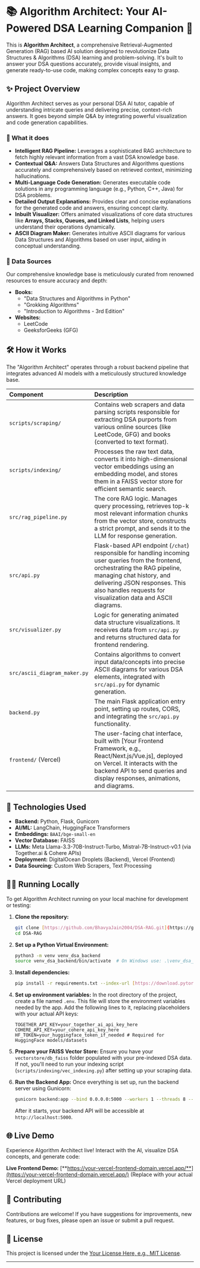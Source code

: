 # 📚 Algorithm Architect: Your AI-Powered DSA Learning Companion 🚀

This is **Algorithm Architect**, a comprehensive Retrieval-Augmented Generation (RAG) based AI solution designed to revolutionize Data Structures & Algorithms (DSA) learning and problem-solving. It's built to answer your DSA questions accurately, provide visual insights, and generate ready-to-use code, making complex concepts easy to grasp.

## ✨ Project Overview

Algorithm Architect serves as your personal DSA AI tutor, capable of understanding intricate queries and delivering precise, context-rich answers. It goes beyond simple Q&A by integrating powerful visualization and code generation capabilities.

### 🧠 What it does

* **Intelligent RAG Pipeline:** Leverages a sophisticated RAG architecture to fetch highly relevant information from a vast DSA knowledge base.
* **Contextual Q&A:** Answers Data Structures and Algorithms questions accurately and comprehensively based on retrieved context, minimizing hallucinations.
* **Multi-Language Code Generation:** Generates executable code solutions in any programming language (e.g., Python, C++, Java) for DSA problems.
* **Detailed Output Explanations:** Provides clear and concise explanations for the generated code and answers, ensuring concept clarity.
* **Inbuilt Visualizer:** Offers animated visualizations of core data structures like **Arrays, Stacks, Queues, and Linked Lists**, helping users understand their operations dynamically.
* **ASCII Diagram Maker:** Generates intuitive ASCII diagrams for various Data Structures and Algorithms based on user input, aiding in conceptual understanding.

### 📖 Data Sources

Our comprehensive knowledge base is meticulously curated from renowned resources to ensure accuracy and depth:

* **Books:**
    * "Data Structures and Algorithms in Python"
    * "Grokking Algorithms"
    * "Introduction to Algorithms - 3rd Edition"
* **Websites:**
    * LeetCode
    * GeeksforGeeks (GFG)

## 🛠️ How it Works

The "Algorithm Architect" operates through a robust backend pipeline that integrates advanced AI models with a meticulously structured knowledge base.

| Component                 | Description                                                                                                                                                                                                                                                               |
| :------------------------ | :------------------------------------------------------------------------------------------------------------------------------------------------------------------------------------------------------------------------------------------------------------------------ |
| `scripts/scraping/`       | Contains web scrapers and data parsing scripts responsible for extracting DSA purports from various online sources (like LeetCode, GFG) and books (converted to text format).                                                                                             |
| `scripts/indexing/`       | Processes the raw text data, converts it into high-dimensional vector embeddings using an embedding model, and stores them in a FAISS vector store for efficient semantic search.                                                                                            |
| `src/rag_pipeline.py`     | The core RAG logic. Manages query processing, retrieves top-k most relevant information chunks from the vector store, constructs a strict prompt, and sends it to the LLM for response generation.                                                                           |
| `src/api.py`              | Flask-based API endpoint (`/chat`) responsible for handling incoming user queries from the frontend, orchestrating the RAG pipeline, managing chat history, and delivering JSON responses. This also handles requests for visualization data and ASCII diagrams.             |
| `src/visualizer.py`       | Logic for generating animated data structure visualizations. It receives data from `src/api.py` and returns structured data for frontend rendering.                                                                                                                         |
| `src/ascii_diagram_maker.py` | Contains algorithms to convert input data/concepts into precise ASCII diagrams for various DSA elements, integrated with `src/api.py` for dynamic generation.                                                                                                                |
| `backend.py`              | The main Flask application entry point, setting up routes, CORS, and integrating the `src/api.py` functionality.                                                                                                                                                          |
| `frontend/` (Vercel)      | The user-facing chat interface, built with [Your Frontend Framework, e.g., React/Next.js/Vue.js], deployed on Vercel. It interacts with the backend API to send queries and display responses, animations, and diagrams.                                                   |

## 🚀 Technologies Used

* **Backend:** Python, Flask, Gunicorn
* **AI/ML:** LangChain, HuggingFace Transformers
* **Embeddings:** `BAAI/bge-small-en`
* **Vector Database:** FAISS
* **LLMs:** Meta Llama-3.3-70B-Instruct-Turbo, Mistral-7B-Instruct-v0.1 (via Together.ai & Cohere APIs)
* **Deployment:** DigitalOcean Droplets (Backend), Vercel (Frontend)
* **Data Sourcing:** Custom Web Scrapers, Text Processing

## 🏃‍♀️ Running Locally

To get Algorithm Architect running on your local machine for development or testing:

1.  **Clone the repository:**
    ```bash
    git clone [https://github.com/BhavyaJain2004/DSA-RAG.git](https://github.com/BhavyaJain2004/DSA-RAG.git)
    cd DSA-RAG
    ```

2.  **Set up a Python Virtual Environment:**
    ```bash
    python3 -m venv venv_dsa_backend
    source venv_dsa_backend/bin/activate  # On Windows use: .\venv_dsa_backend\Scripts\activate
    ```

3.  **Install dependencies:**
    ```bash
    pip install -r requirements.txt --index-url [https://download.pytorch.org/whl/cpu](https://download.pytorch.org/whl/cpu)
    ```

4.  **Set up environment variables:**
    In the root directory of the project, create a file named `.env`. This file will store the environment variables needed by the app.
    Add the following lines to it, replacing placeholders with your actual API keys:
    ```dotenv
    TOGETHER_API_KEY=your_together_ai_api_key_here
    COHERE_API_KEY=your_cohere_api_key_here
    HF_TOKEN=your_huggingface_token_if_needed # Required for HuggingFace models/datasets
    ```

5.  **Prepare your FAISS Vector Store:**
    Ensure you have your `vectorstore/db_faiss` folder populated with your pre-indexed DSA data. If not, you'll need to run your indexing script (`scripts/indexing/vec_indexing.py`) after setting up your scraping data.

6.  **Run the Backend App:**
    Once everything is set up, run the backend server using Gunicorn:
    ```bash
    gunicorn backend:app --bind 0.0.0.0:5000 --workers 1 --threads 8 --timeout 120
    ```
    After it starts, your backend API will be accessible at `http://localhost:5000`.

## 🌐 Live Demo

Experience Algorithm Architect live! Interact with the AI, visualize DSA concepts, and generate code:

**Live Frontend Demo:** [**https://your-vercel-frontend-domain.vercel.app/**](https://your-vercel-frontend-domain.vercel.app/) (Replace with your actual Vercel deployment URL)

## 🤝 Contributing

Contributions are welcome! If you have suggestions for improvements, new features, or bug fixes, please open an issue or submit a pull request.

## 📄 License

This project is licensed under the [Your License Here, e.g., MIT License](LICENSE).

---
